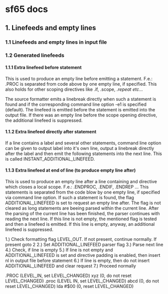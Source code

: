 # sf65 docs

## 1. Linefeeds and empty lines

### 1.1 Linefeeds and empty lines in input file

### 1.2 Generated linefeeds

#### 1.1.1 Extra linefeed before statement
This is used to produce an empty line before emitting a statement. F.e.: .PROC
is separated from code above by one empty line, if specified. This also holds for
other scoping directives like .if, .scope, <em>.repeat etc</em>...

The source formatter emits a linebreak directly when such a statement is found and if the corresponding command line option -e1 is specified (default). The linefeed is emitted before the statement is emitted into the output file.
If there was an empty line before the scope opening directive, the additional linefeed is suppressed.

#### 1.1.2 Extra linefeed directly after statement
If a line contains a label and several other statements, command line option can be given to output label into it's own line, output a linebreak directly after the label and then emit the following statements into the next line.
This is called INSTANT_ADDITIONAL_LINEFEED.

#### 1.1.3 Extra linefeed at end of line (to produce empty line after)
This is used to produce an empty line after a line containing and directive which closes a local scope. F.e.: .ENDPROC, .ENDIF, .ENDREP ...
This statements is separated from the code blow by one empty line, if specified via command line option. 
If such a statement is found, the flag ADDITIONAL_LINEFEED is set to request an empty line after.
The flag is not cleared as long statements are beeing parsed within the current line.
After the parsing of the current line has been finished, the parser continues with reading the next line. If this line is not empty, the mentioned flag is tested and then a linefeed is emitted. If this line is empty, anyway, an additional linefeed is suppressed.

1.) Check formatting flag LEVEL_OUT. If not present, continue normally. If present goto 2
2.) Set ADDITIONAL_LINEFEED parser flag
3.) Parse next line
4.) Check, if line is empty
5.) If line is not empty and ADDITIONAL_LINEFEED is set and directive padding is enabled, 
    then insert nl in output file before statement
6.) If line is empty, then do not insert ADDITIONAL_LINEFEED and clear request
7.) Proceed normally

.PROC (LEVEL_IN, set LEVEL_CHANGED) xyz (0, do not reset LEVEL_CHANGED)
.proc (LEVEL IN, set LEVEL_CHANGED) abcd (0, do not reset LEVEL_CHANGED)
    lda #$00 (0, reset LEVEL_CHANGED)

